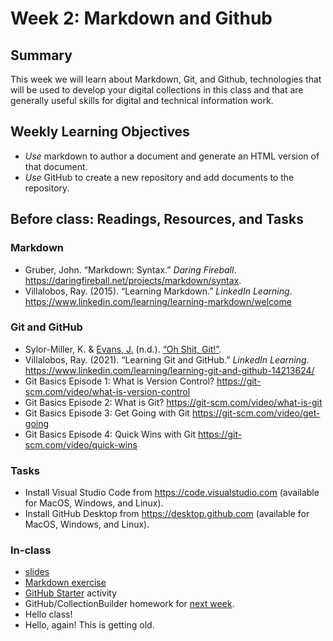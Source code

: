 # Week 2: Markdown and Github

## Summary
This week we will learn about Markdown, Git, and Github, technologies that will be used to develop your digital collections in this class and that are generally useful skills for digital and technical information work.
 
## Weekly Learning Objectives
- _Use_ markdown to author a document and generate an HTML version of that document.
- _Use_ GitHub to create a new repository and add documents to the repository.

## Before class: Readings, Resources, and Tasks
### Markdown
- Gruber, John. “Markdown: Syntax.” _Daring Fireball_. <https://daringfireball.net/projects/markdown/syntax>.
- Villalobos, Ray. (2015). “Learning Markdown.” _LinkedIn Learning_. <https://www.linkedin.com/learning/learning-markdown/welcome>

### Git and GitHub 
- Sylor-Miller, K. & [Evans, J.](https://wizardzines.com) (n.d.). [“Oh Shit, Git!”](https://iu.instructure.com/files/161055437/download?download_frd=1). 
- Villalobos, Ray. (2021). “Learning Git and GitHub.” _LinkedIn Learning_. <https://www.linkedin.com/learning/learning-git-and-github-14213624/>
- Git Basics Episode 1: What is Version Control? <https://git-scm.com/video/what-is-version-control>
- Git Basics Episode 2: What is Git? <https://git-scm.com/video/what-is-git>
- Git Basics Episode 3: Get Going with Git <https://git-scm.com/video/get-going>
- Git Basics Episode 4: Quick Wins with Git <https://git-scm.com/video/quick-wins>
 
### Tasks
- Install Visual Studio Code from <https://code.visualstudio.com> (available for MacOS, Windows, and Linux).
- Install GitHub Desktop from <https://desktop.github.com> (available for MacOS, Windows, and Linux).

### In-class
- [slides](https://dcl.ils.indiana.edu/z652_slides/week02.html)
- [Markdown exercise](assignment_markdown_exercise.md)
- [GitHub Starter](activity_github_starter.md) activity
- GitHub/CollectionBuilder homework for [next week](week03.md).
- Hello class!
- Hello, again! This is getting old.
